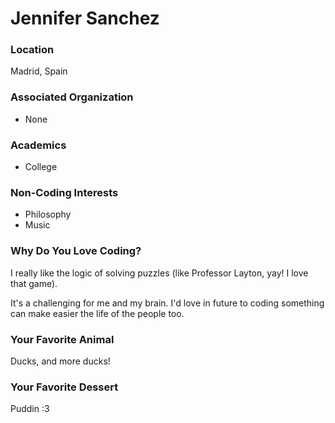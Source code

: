 # Jennifer Sanchez

### Location
Madrid, Spain

### Associated Organization
- None

### Academics
- College

### Non-Coding Interests
- Philosophy
- Music

### Why Do You Love Coding?
I really like the logic of solving puzzles (like Professor Layton, yay! I love that game). 

It's a challenging for me and my brain. I'd love in future to coding something can make easier the life of the people too.

### Your Favorite Animal
Ducks, and more ducks!

### Your Favorite Dessert
Puddin :3
